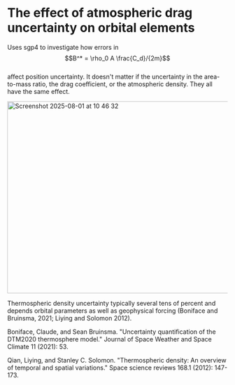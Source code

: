 # The effect of atmospheric drag uncertainty on orbital elements

Uses sgp4 to investigate how errors in 
$$B^* = \rho_0 A \frac{C_d}/{2m}$$  
affect position uncertainty. It doesn't matter if the uncertainty in the area-to-mass ratio, the drag coefficient, or the atmospheric density. They all have the same effect. 

<img width="595" height="438" alt="Screenshot 2025-08-01 at 10 46 32" src="https://github.com/user-attachments/assets/950ab753-f93f-4f29-95da-fb7e81e84890" />

Thermospheric density uncertainty typically several tens of percent and depends orbital parameters as well as geophysical forcing (Boniface and Bruinsma, 2021; Liying and Solomon 2012). 

Boniface, Claude, and Sean Bruinsma. "Uncertainty quantification of the DTM2020 thermosphere model." Journal of Space Weather and Space Climate 11 (2021): 53.

Qian, Liying, and Stanley C. Solomon. "Thermospheric density: An overview of temporal and spatial variations." Space science reviews 168.1 (2012): 147-173.
